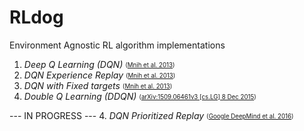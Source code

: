 # RLdog
Environment Agnostic RL algorithm implementations

1. *Deep Q Learning (DQN)* <sub><sup> ([Mnih et al. 2013](https://arxiv.org/pdf/1312.5602.pdf)) </sup></sub>  
2. *DQN Experience Replay*  <sub><sup> ([Mnih et al. 2013](https://arxiv.org/pdf/1312.5602.pdf)) </sup></sub> 
3. *DQN with Fixed targets* <sub><sup>([Mnih et al. 2013](https://arxiv.org/pdf/1312.5602.pdf)) </sup></sub> 
4. *Double Q Learning (DDQN)* <sub><sup> ([arXiv:1509.06461v3 [cs.LG] 8 Dec 2015](https://arxiv.org/pdf/1509.06461v3.pdf)) </sup></sub>   

 --- IN PROGRESS ---
4. *DQN Prioritized Replay* <sub><sup> ([Google DeepMind et al. 2016](https://arxiv.org/pdf/1511.05952v3.pdf)) </sup></sub>   